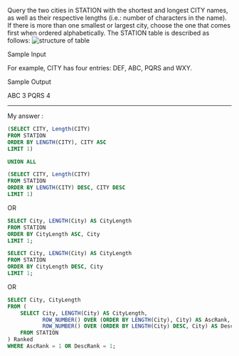 Query the two cities in STATION with the shortest and longest CITY names, as well as their respective lengths (i.e.: number of characters in the name). If there is more than one smallest or largest city, choose the one that comes first when ordered alphabetically.
The STATION table is described as follows:
![structure of table](https://s3.amazonaws.com/hr-challenge-images/9336/1449345840-5f0a551030-Station.jpg)


Sample Input

For example, CITY has four entries: DEF, ABC, PQRS and WXY.

Sample Output

ABC 3
PQRS 4

----
My answer :

```SQL
(SELECT CITY, Length(CITY)
FROM STATION
ORDER BY LENGTH(CITY), CITY ASC 
LIMIT 1)

UNION ALL

(SELECT CITY, Length(CITY)
FROM STATION
ORDER BY LENGTH(CITY) DESC, CITY DESC
LIMIT 1)
```

OR 

```SQL
SELECT City, LENGTH(City) AS CityLength
FROM STATION
ORDER BY CityLength ASC, City
LIMIT 1;

SELECT City, LENGTH(City) AS CityLength
FROM STATION
ORDER BY CityLength DESC, City
LIMIT 1;
```

OR

```SQL
SELECT City, CityLength
FROM (
    SELECT City, LENGTH(City) AS CityLength,
           ROW_NUMBER() OVER (ORDER BY LENGTH(City), City) AS AscRank,
           ROW_NUMBER() OVER (ORDER BY LENGTH(City) DESC, City) AS DescRank
    FROM STATION
) Ranked
WHERE AscRank = 1 OR DescRank = 1;
```
